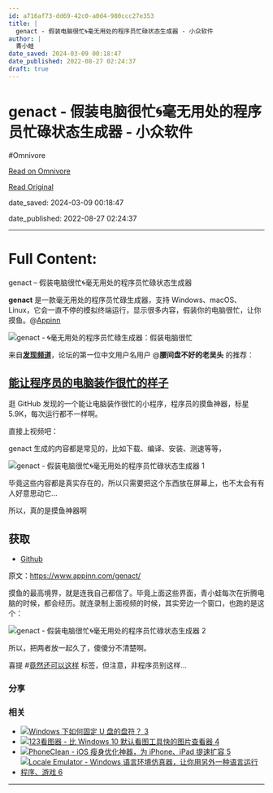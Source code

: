 ```yaml
---
id: a716af73-dd69-42c0-a0d4-980ccc27e353
title: |
  genact - 假装电脑很忙🌀毫无用处的程序员忙碌状态生成器 - 小众软件
author: |
  青小蛙
date_saved: 2024-03-09 00:18:47
date_published: 2022-08-27 02:24:37
draft: true
---
```


# genact - 假装电脑很忙🌀毫无用处的程序员忙碌状态生成器 - 小众软件
#Omnivore

[Read on Omnivore](https://omnivore.app/me/genact-18e21a63f9c)

[Read Original](https://www.appinn.com/genact/)

date_saved: 2024-03-09 00:18:47

date_published: 2022-08-27 02:24:37

--- 

# Full Content: 

genact – 假装电脑很忙🌀毫无用处的程序员忙碌状态生成器

**genact** 是一款毫无用处的程序员忙碌生成器，支持 Windows、macOS、Linux，它会一直不停的模拟终端运行，显示很多内容，假装你的电脑很忙，让你摸鱼。@[Appinn](https://www.appinn.com/genact/) 

![genact -  🌀毫无用处的程序员忙碌生成器：假装电脑很忙](https://proxy-prod.omnivore-image-cache.app/1608x700,sDi_yWp43OvlNU_1bSyxjSr0dcWj3U-EdMv0buZsgxd0/https://www.appinn.com/wp-content/uploads/2022/08/Appinn-2022-08-27T140945.745.jpg "genact - 假装电脑很忙🌀毫无用处的程序员忙碌状态生成器 1")

来自[**发现频道**](https://meta.appinn.net/c/faxian/10)，论坛的第一位中文用户名用户 @**腰间盘不好的老吴头** 的推荐：

## [能让程序员的电脑装作很忙的样子](https://meta.appinn.net/t/topic/35678)

逛 GitHub 发现的一个能让电脑装作很忙的小程序，程序员的摸鱼神器，标星 5.9K，每次运行都不一样啊。

直接上视频吧：

genact 生成的内容都是常见的，比如下载、编译、安装、测速等等，

![genact - 假装电脑很忙🌀毫无用处的程序员忙碌状态生成器 1](https://proxy-prod.omnivore-image-cache.app/564x602,s5DWKN_PGjiyLCSWhb3_adUV66eT37vxlO1Y0o_gxVS0/https://static1.appinn.com/images/202208/screen-appinn2022-08-27-14-18-39.jpg!o "genact - 假装电脑很忙🌀毫无用处的程序员忙碌状态生成器 2")

毕竟这些内容都是真实存在的，所以只需要把这个东西放在屏幕上，也不太会有有人好意思动它…

所以，真的是摸鱼神器啊

## 获取

* [Github](https://kutt.appinn.net/VpqqKF)

原文：https://www.appinn.com/genact/

摸鱼的最高境界，就是连我自己都信了。毕竟上面这些界面，青小蛙每次在折腾电脑的时候，都会经历。就连录制上面视频的时候，其实旁边一个窗口，也跑的是这个：

![genact - 假装电脑很忙🌀毫无用处的程序员忙碌状态生成器 2](https://proxy-prod.omnivore-image-cache.app/790x393,shezdzn0O9YY9pc_bCXRTnn2aYdShJ1C3j8ueiG__jHg/https://www.appinn.com/wp-content/uploads/2022/08/Screen-Appinn2022-08-27_14_27_19.jpg "genact - 假装电脑很忙🌀毫无用处的程序员忙碌状态生成器 3")

所以，把两者放一起久了，傻傻分不清楚啊。

喜提 #[竟然还可以这样](https://www.appinn.com/tag/%E7%AB%9F%E7%84%B6%E8%BF%98%E5%8F%AF%E4%BB%A5%E8%BF%99%E6%A0%B7/) 标签，但注意，非程序员别这样…​

### 分享

### 相关

* [ ![Windows 下如何固定 U 盘的盘符？ 3](https://proxy-prod.omnivore-image-cache.app/115x115,sHybd98LuRhJuEULs5LDwDeBS_X2N9usPmaS0l3j4HoU/https://www.appinn.com/wp-content/uploads/2019/04/usb.jpgo_-115x115.jpg "Windows 下如何固定 U 盘的盘符？ 4") ](https://www.appinn.com/how-to-set-the-usb-drive-letter/ "Windows 下如何固定 U 盘的盘符？")
* [ ![123看图器 - 比 Windows 10 默认看图工具快的图片查看器 4](https://proxy-prod.omnivore-image-cache.app/115x115,sVpuTLFUoAB8feQQVa2KrXEvLkZhVmvifT3xiLdcyIZ4/https://www.appinn.com/wp-content/uploads/2018-07-109-03-26.jpgo_-115x115.jpg "123看图器 - 比 Windows 10 默认看图工具快的图片查看器 5") ](https://www.appinn.com/123-photo-viewer/ "123看图器 – 比 Windows 10 默认看图工具快的图片查看器")
* [ ![PhoneClean - iOS 瘦身优化神器，为 iPhone、iPad 提速扩容 5](https://proxy-prod.omnivore-image-cache.app/115x115,sXGwLYKTV7rgKKurkG5iZ2KuGYKIwDEQtNZf6edlC-Yw/https://www.appinn.com/wp-content/uploads/2019/08/phoneclean2x.jpgo_-115x115.jpg "PhoneClean - iOS 瘦身优化神器，为 iPhone、iPad 提速扩容 6") ](https://www.appinn.com/phoneclean-lizhi/ "PhoneClean – iOS 瘦身优化神器，为 iPhone、iPad 提速扩容")
* [ ![Locale Emulator - Windows 语言环境仿真器，让你用另外一种语言运行程序、游戏 6](https://proxy-prod.omnivore-image-cache.app/115x115,sw34-e4IXE3gZwyi4IpNcEh2ch3lAUTsqhFHVK11NLXE/https://www.appinn.com/wp-content/uploads/le.pngo_-115x115.png "Locale Emulator - Windows 语言环境仿真器，让你用另外一种语言运行程序、游戏 7") ](https://www.appinn.com/locale-emulator-windows/ "Locale Emulator – Windows 语言环境仿真器，让你用另外一种语言运行程序、游戏")

---

